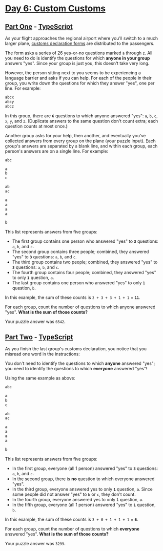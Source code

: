 # [Day 6: Custom Customs](https://adventofcode.com/2020/day/6)

## [Part One](https://adventofcode.com/2020/day/6#part1) - [TypeScript](/solutions/typescript/src/p1.ts)

As your flight approaches the regional airport where you'll switch to a much
larger plane,
[customs declaration forms](https://en.wikipedia.org/wiki/Customs_declaration)
are distributed to the passengers.

The form asks a series of 26 yes-or-no questions marked `a` through `z`. All you
need to do is identify the questions for which **anyone in your group** answers
"yes". Since your group is just you, this doesn't take very long.

However, the person sitting next to you seems to be experiencing a language
barrier and asks if you can help. For each of the people in their group, you
write down the questions for which they answer "yes", one per line. For example:

```sh
abcx
abcy
abcz
```

In this group, there are **`6`** questions to which anyone answered "yes": `a`,
`b`, `c`, `x`, `y`, and `z`. (Duplicate answers to the same question don't count
extra; each question counts at most once.)

Another group asks for your help, then another, and eventually you've collected
answers from every group on the plane (your puzzle input). Each group's answers
are separated by a blank line, and within each group, each person's answers are
on a single line. For example:

```sh
abc

a
b
c

ab
ac

a
a
a
a

b
```

This list represents answers from five groups:

- The first group contains one person who answered "yes" to **`3`** questions:
  `a`, `b`, and `c`.
- The second group contains three people; combined, they answered "yes" to
  **`3`** questions: `a`, `b`, and `c`.
- The third group contains two people; combined, they answered "yes" to **`3`**
  questions: `a`, `b`, and `c`.
- The fourth group contains four people; combined, they answered "yes" to only
  **`1`** question, `a`.
- The last group contains one person who answered "yes" to only **`1`**
  question, `b`.

In this example, the sum of these counts is `3 + 3 + 3 + 1 + 1` = **`11`**.

For each group, count the number of questions to which anyone answered "yes".
**What is the sum of those counts?**

Your puzzle answer was `6542`.

## [Part Two](https://adventofcode.com/2020/day/6#part2) - [TypeScript](/solutions/typescript/src/p2.ts)

As you finish the last group's customs declaration, you notice that you misread
one word in the instructions:

You don't need to identify the questions to which **anyone** answered "yes"; you
need to identify the questions to which **everyone** answered "yes"!

Using the same example as above:

```sh
abc

a
b
c

ab
ac

a
a
a
a

b
```

This list represents answers from five groups:

- In the first group, everyone (all 1 person) answered "yes" to **`3`**
  questions: `a`, `b`, and `c`.
- In the second group, there is **no** question to which everyone answered
  "yes".
- In the third group, everyone answered yes to only **`1`** question, `a`. Since
  some people did not answer "yes" to `b` or `c`, they don't count.
- In the fourth group, everyone answered yes to only **`1`** question, `a`.
- In the fifth group, everyone (all 1 person) answered "yes" to **`1`**
  question, `b`.

In this example, the sum of these counts is `3 + 0 + 1 + 1 + 1` = **`6`**.

For each group, count the number of questions to which **everyone** answered
"yes". **What is the sum of those counts?**

Your puzzle answer was `3299`.
